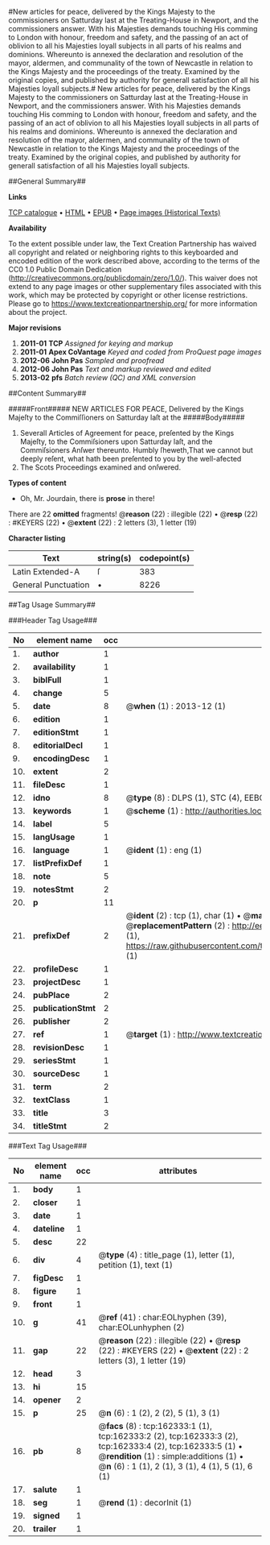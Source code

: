 #New articles for peace, delivered by the Kings Majesty to the commissioners on Satturday last at the Treating-House in Newport, and the commissioners answer. With his Majesties demands touching His comming to London with honour, freedom and safety, and the passing of an act of oblivion to all his Majesties loyall subjects in all parts of his realms and dominions. Whereunto is annexed the declaration and resolution of the mayor, aldermen, and communality of the town of Newcastle in relation to the Kings Majesty and the proceedings of the treaty. Examined by the original copies, and published by authority for generall satisfaction of all his Majesties loyall subjects.#
New articles for peace, delivered by the Kings Majesty to the commissioners on Satturday last at the Treating-House in Newport, and the commissioners answer. With his Majesties demands touching His comming to London with honour, freedom and safety, and the passing of an act of oblivion to all his Majesties loyall subjects in all parts of his realms and dominions. Whereunto is annexed the declaration and resolution of the mayor, aldermen, and communality of the town of Newcastle in relation to the Kings Majesty and the proceedings of the treaty. Examined by the original copies, and published by authority for generall satisfaction of all his Majesties loyall subjects.

##General Summary##

**Links**

[TCP catalogue](http://www.ota.ox.ac.uk/tcp/)  • 
[HTML](http://tei.it.ox.ac.uk/tcp/Texts-HTML/free/A92/A92618.html)  • 
[EPUB](http://tei.it.ox.ac.uk/tcp/Texts-EPUB/free/A92/A92618.epub) • 
[Page images (Historical Texts)](https://historicaltexts.jisc.ac.uk/eebo-99864741e)

**Availability**

To the extent possible under law, the Text Creation Partnership has waived all copyright and related or neighboring rights to this keyboarded and encoded edition of the work described above, according to the terms of the CC0 1.0 Public Domain Dedication (http://creativecommons.org/publicdomain/zero/1.0/). This waiver does not extend to any page images or other supplementary files associated with this work, which may be protected by copyright or other license restrictions. Please go to https://www.textcreationpartnership.org/ for more information about the project.

**Major revisions**

1. __2011-01__ __TCP__ *Assigned for keying and markup*
1. __2011-01__ __Apex CoVantage__ *Keyed and coded from ProQuest page images*
1. __2012-06__ __John Pas__ *Sampled and proofread*
1. __2012-06__ __John Pas__ *Text and markup reviewed and edited*
1. __2013-02__ __pfs__ *Batch review (QC) and XML conversion*

##Content Summary##

#####Front#####
NEW ARTICLES FOR PEACE, Delivered by the Kings Majeſty to the Commiſſioners on Satturday laſt at the
#####Body#####

1. Severall Articles of Agreement for peace, preſented by the Kings Majeſty, to the Commiſsioners upon Satturday laſt, and the Commiſsioners Anſwer thereunto.
Humbly ſheweth,That we cannot but deeply reſent, what hath been preſented to you by the well-afected
1. The Scots Proceedings examined and onſwered.

**Types of content**

  * Oh, Mr. Jourdain, there is **prose** in there!

There are 22 **omitted** fragments! 
 @__reason__ (22) : illegible (22)  •  @__resp__ (22) : #KEYERS (22)  •  @__extent__ (22) : 2 letters (3), 1 letter (19)

**Character listing**


|Text|string(s)|codepoint(s)|
|---|---|---|
|Latin Extended-A|ſ|383|
|General Punctuation|•|8226|

##Tag Usage Summary##

###Header Tag Usage###

|No|element name|occ|attributes|
|---|---|---|---|
|1.|__author__|1||
|2.|__availability__|1||
|3.|__biblFull__|1||
|4.|__change__|5||
|5.|__date__|8| @__when__ (1) : 2013-12 (1)|
|6.|__edition__|1||
|7.|__editionStmt__|1||
|8.|__editorialDecl__|1||
|9.|__encodingDesc__|1||
|10.|__extent__|2||
|11.|__fileDesc__|1||
|12.|__idno__|8| @__type__ (8) : DLPS (1), STC (4), EEBO-CITATION (1), PROQUEST (1), VID (1)|
|13.|__keywords__|1| @__scheme__ (1) : http://authorities.loc.gov/ (1)|
|14.|__label__|5||
|15.|__langUsage__|1||
|16.|__language__|1| @__ident__ (1) : eng (1)|
|17.|__listPrefixDef__|1||
|18.|__note__|5||
|19.|__notesStmt__|2||
|20.|__p__|11||
|21.|__prefixDef__|2| @__ident__ (2) : tcp (1), char (1)  •  @__matchPattern__ (2) : ([0-9\-]+):([0-9IVX]+) (1), (.+) (1)  •  @__replacementPattern__ (2) : http://eebo.chadwyck.com/downloadtiff?vid=$1&page=$2 (1), https://raw.githubusercontent.com/textcreationpartnership/Texts/master/tcpchars.xml#$1 (1)|
|22.|__profileDesc__|1||
|23.|__projectDesc__|1||
|24.|__pubPlace__|2||
|25.|__publicationStmt__|2||
|26.|__publisher__|2||
|27.|__ref__|1| @__target__ (1) : http://www.textcreationpartnership.org/docs/. (1)|
|28.|__revisionDesc__|1||
|29.|__seriesStmt__|1||
|30.|__sourceDesc__|1||
|31.|__term__|2||
|32.|__textClass__|1||
|33.|__title__|3||
|34.|__titleStmt__|2||


###Text Tag Usage###

|No|element name|occ|attributes|
|---|---|---|---|
|1.|__body__|1||
|2.|__closer__|1||
|3.|__date__|1||
|4.|__dateline__|1||
|5.|__desc__|22||
|6.|__div__|4| @__type__ (4) : title_page (1), letter (1), petition (1), text (1)|
|7.|__figDesc__|1||
|8.|__figure__|1||
|9.|__front__|1||
|10.|__g__|41| @__ref__ (41) : char:EOLhyphen (39), char:EOLunhyphen (2)|
|11.|__gap__|22| @__reason__ (22) : illegible (22)  •  @__resp__ (22) : #KEYERS (22)  •  @__extent__ (22) : 2 letters (3), 1 letter (19)|
|12.|__head__|3||
|13.|__hi__|15||
|14.|__opener__|2||
|15.|__p__|25| @__n__ (6) : 1 (2), 2 (2), 5 (1), 3 (1)|
|16.|__pb__|8| @__facs__ (8) : tcp:162333:1 (1), tcp:162333:2 (2), tcp:162333:3 (2), tcp:162333:4 (2), tcp:162333:5 (1)  •  @__rendition__ (1) : simple:additions (1)  •  @__n__ (6) : 1 (1), 2 (1), 3 (1), 4 (1), 5 (1), 6 (1)|
|17.|__salute__|1||
|18.|__seg__|1| @__rend__ (1) : decorInit (1)|
|19.|__signed__|1||
|20.|__trailer__|1||
